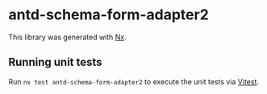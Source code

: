 # antd-schema-form-adapter2

This library was generated with [Nx](https://nx.dev).

## Running unit tests

Run `nx test antd-schema-form-adapter2` to execute the unit tests via [Vitest](https://vitest.dev/).
